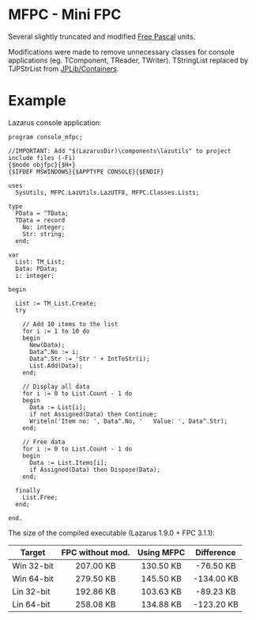 # MFPC - Mini FPC

Several slightly truncated and modified [Free Pascal](https://www.freepascal.org/) units.

Modifications were made to remove unnecessary classes for console applications (eg. TComponent, TReader, TWriter).
TStringList replaced by TJPStrList from [JPLib/Containers](https://github.com/jackdp/JPLib/tree/master/Containers).

# Example

Lazarus console application:

```delphi
program console_mfpc;

//IMPORTANT: Add "$(LazarusDir)\components\lazutils" to project include files (-Fi)
{$mode objfpc}{$H+}
{$IFDEF MSWINDOWS}{$APPTYPE CONSOLE}{$ENDIF}

uses
  SysUtils, MFPC.LazUtils.LazUTF8, MFPC.Classes.Lists;

type
  PData = ^TData;
  TData = record
    No: integer;
    Str: string;
  end;

var
  List: TM_List;
  Data: PData;
  i: integer;

begin

  List := TM_List.Create;
  try

    // Add 10 items to the list
    for i := 1 to 10 do
    begin
      New(Data);
      Data^.No := i;
      Data^.Str := 'Str ' + IntToStr(i);
      List.Add(Data);
    end;

    // Display all data
    for i := 0 to List.Count - 1 do
    begin
      Data := List[i];
      if not Assigned(Data) then Continue;
      Writeln('Item no: ', Data^.No, '   Value: ', Data^.Str);
    end;

    // Free data
    for i := 0 to List.Count - 1 do
    begin
      Data := List.Items[i];
      if Assigned(Data) then Dispose(Data);
    end;

  finally
    List.Free;
  end;

end.
```


The size of the compiled executable (Lazarus 1.9.0 + FPC 3.1.1):

Target | FPC without mod. | Using MFPC | Difference |
----|:----:|:----:|:----:|
Win 32-bit | 207.00 KB | 130.50 KB | -76.50 KB |
Win 64-bit | 279.50 KB | 145.50 KB | -134.00 KB |
Lin 32-bit | 192.86 KB | 103.63 KB | -89.23 KB |
Lin 64-bit | 258.08 KB | 134.88 KB | -123.20 KB |


